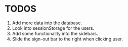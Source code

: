 # TODOS
1. Add more data into the database.
2. Look into sessionStorage for the users.
3. Add some functionality into the sidebars.
4. Slide the sign-out bar to the right when clicking user.